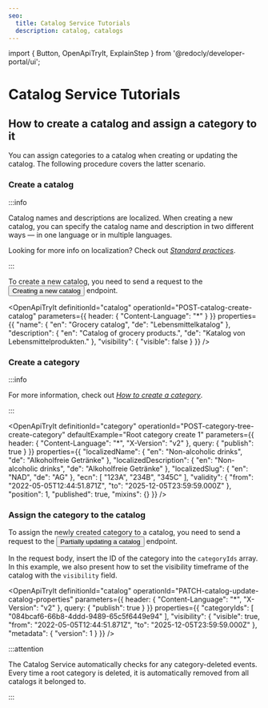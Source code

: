 ```yaml
---
seo:
  title: Catalog Service Tutorials
  description: catalog, catalogs
---
```


import {
  Button,
  OpenApiTryIt,
  ExplainStep
} from '@redocly/developer-portal/ui';

# Catalog Service Tutorials

## How to create a catalog and assign a category to it

You can assign categories to a catalog when creating or updating the catalog. The following procedure covers the latter scenario.

### Create a catalog

:::info

Catalog names and descriptions are localized. When creating a new catalog, you can specify the catalog name and description in two different ways — in one language or in multiple languages.

Looking for more info on localization? Check out [*Standard practices*](/content/standard-practices).

:::

To create a new catalog, you need to send a request to the <nobr><Button to="/openapi/catalog/#operation/POST-catalog-create-catalog" size="small">Creating a new catalog</Button></nobr> endpoint.


<OpenApiTryIt
  definitionId="catalog"
  operationId="POST-catalog-create-catalog"
  parameters={{
    header: {
        "Content-Language": "*"
    }
  }}
  properties={{
    "name": {
        "en": "Grocery catalog",
        "de": "Lebensmittelkatalog"
    },
    "description": {
        "en": "Catalog of grocery products.",
        "de": "Katalog von Lebensmittelprodukten."
    },
    "visibility": {
        "visible": false
    }
  }}
/>

### Create a category

:::info

For more information, check out [*How to create a category*](/content/category/#how-to-create-a-category).

:::

<OpenApiTryIt
  definitionId="category"
  operationId="POST-category-tree-create-category"
  defaultExample="Root category create 1"
  parameters={{
    header: {
        "Content-Language": "*",
        "X-Version": "v2"
    },
    query: {
        "publish": true
    }
  }}
  properties={{
    "localizedName": {
        "en": "Non-alcoholic drinks",
        "de": "Alkoholfreie Getränke"
    },
    "localizedDescription": {
        "en": "Non-alcoholic drinks",
        "de": "Alkoholfreie Getränke"
    },
    "localizedSlug": {
        "en": "NAD",
        "de": "AG"
    },
    "ecn": [
        "123A",
        "234B",
        "345C"
    ],
    "validity": {
        "from": "2022-05-05T12:44:51.871Z",
        "to": "2025-12-05T23:59:59.000Z"
    },
    "position": 1,
    "published": true,
    "mixins": {}
  }}
/>


### Assign the category to the catalog

To assign the newly created category to a catalog, you need to send a request to the <nobr><Button to="/openapi/catalog/#operation/PATCH-catalog-update-catalog-properties" size="small">Partially updating a catalog</Button></nobr> endpoint.

In the request body, insert the ID of the category into the `categoryIds` array. In this example, we also present how to set the visibility timeframe of the catalog with the `visibility` field.

<OpenApiTryIt
  definitionId="catalog"
  operationId="PATCH-catalog-update-catalog-properties"
  parameters={{
    header: {
        "Content-Language": "*",
        "X-Version": "v2"
    },
    query: {
        "publish": true
    }
  }}
  properties={{
    "categoryIds": [
        "084bcaf6-66b8-4ddd-9489-65c5f6449e94"
    ],
    "visibility": {
    "visible": true,
    "from": "2022-05-05T12:44:51.871Z",
    "to": "2025-12-05T23:59:59.000Z"
    },
    "metadata": {
        "version": 1
    }
  }}
/>


:::attention 

The Catalog Service automatically checks for any category-deleted events. Every time a root category is deleted, it is automatically removed from all catalogs it belonged to.

:::